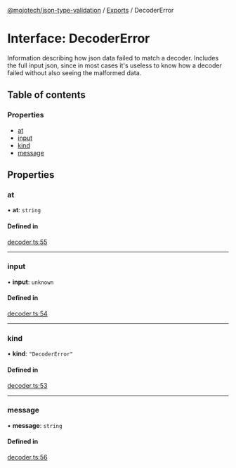 [@mojotech/json-type-validation](../README.md) / [Exports](../modules.md) / DecoderError

# Interface: DecoderError

Information describing how json data failed to match a decoder.
Includes the full input json, since in most cases it's useless to know how a
decoder failed without also seeing the malformed data.

## Table of contents

### Properties

- [at](DecoderError.md#at)
- [input](DecoderError.md#input)
- [kind](DecoderError.md#kind)
- [message](DecoderError.md#message)

## Properties

### at

• **at**: `string`

#### Defined in

[decoder.ts:55](https://github.com/Addeuz/json-type-validation/blob/7f0c0fa/src/decoder.ts#L55)

___

### input

• **input**: `unknown`

#### Defined in

[decoder.ts:54](https://github.com/Addeuz/json-type-validation/blob/7f0c0fa/src/decoder.ts#L54)

___

### kind

• **kind**: ``"DecoderError"``

#### Defined in

[decoder.ts:53](https://github.com/Addeuz/json-type-validation/blob/7f0c0fa/src/decoder.ts#L53)

___

### message

• **message**: `string`

#### Defined in

[decoder.ts:56](https://github.com/Addeuz/json-type-validation/blob/7f0c0fa/src/decoder.ts#L56)
